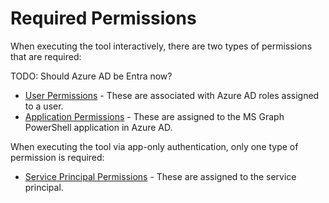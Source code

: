 # Required Permissions

When executing the tool interactively, there are two types of permissions that are required:

TODO: Should Azure AD be Entra now?

- [User Permissions](user.md) - These are associated with Azure AD roles assigned to a user.
- [Application Permissions](application.md) - These are assigned to the MS Graph PowerShell application in Azure AD.

When executing the tool via app-only authentication, only one type of permission is required:

- [Service Principal Permissions](principal.md) - These are assigned to the service principal.